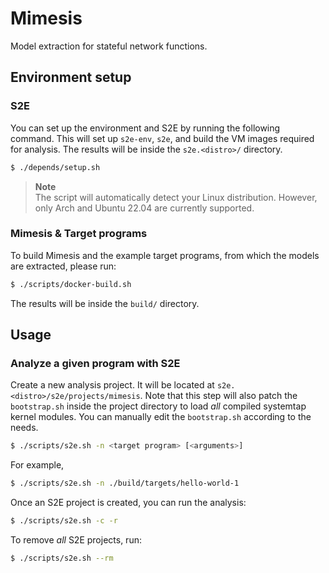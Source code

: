 # Mimesis

Model extraction for stateful network functions.

## Environment setup

### S2E

You can set up the environment and S2E by running the following command. This
will set up `s2e-env`, `s2e`, and build the VM images required for analysis. The
results will be inside the `s2e.<distro>/` directory.

```sh
$ ./depends/setup.sh
```

> **Note**<br/>
> The script will automatically detect your Linux distribution. However, only
> Arch and Ubuntu 22.04 are currently supported.

### Mimesis & Target programs

To build Mimesis and the example target programs, from which the models are
extracted, please run:

```sh 
$ ./scripts/docker-build.sh
```

The results will be inside the `build/` directory.

## Usage

### Analyze a given program with S2E

Create a new analysis project. It will be located at
`s2e.<distro>/s2e/projects/mimesis`. Note that this step will also patch the
`bootstrap.sh` inside the project directory to load *all* compiled systemtap
kernel modules. You can manually edit the `bootstrap.sh` according to the needs.

```sh 
$ ./scripts/s2e.sh -n <target program> [<arguments>]
```

For example,

```sh 
$ ./scripts/s2e.sh -n ./build/targets/hello-world-1 
```

Once an S2E project is created, you can run the analysis:

```sh 
$ ./scripts/s2e.sh -c -r
```

To remove *all* S2E projects, run:

```sh 
$ ./scripts/s2e.sh --rm
```

